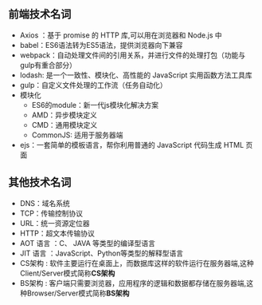 ## 前端技术名词

- Axios ：基于 promise 的 HTTP 库,可以用在浏览器和 Node.js 中
- babel：ES6语法转为ES5语法，提供浏览器向下兼容
- webpack：自动处理文件间的引用关系，并进行文件的处理打包（功能与gulp有重合部分）
- lodash: 是一个一致性、模块化、高性能的 JavaScript 实用函数方法工具库
- gulp：自定义文件处理的工作流（任务自动化）
- 模块化
  - ES6的module：新一代js模块化解决方案
  - AMD：异步模块定义
  - CMD：通用模块定义
  - CommonJS: 适用于服务器端
- ejs：一套简单的模板语言，帮你利用普通的 JavaScript 代码生成 HTML 页面



## 其他技术名词

- DNS：域名系统
- TCP：传输控制协议
- URL：统一资源定位器
- HTTP：超文本传输协议
- AOT 语言 ：C、 JAVA 等类型的编译型语言
- JIT 语言 ：JavaScript、Python等类型的解释型语言
- CS架构 : 软件主要运行在桌面上，而数据库这样的软件运行在服务器端,这种Client/Server模式简称**CS架构**
- BS架构 : 客户端只需要浏览器，应用程序的逻辑和数据都存储在服务器端,这种Browser/Server模式简称**BS架构**